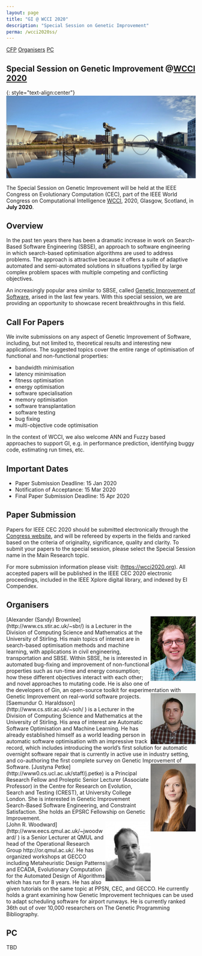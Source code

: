 ```yaml
---
layout: page
title: "GI @ WCCI 2020"
description: "Special Session on Genetic Improvement"
perma: /wcci2020ss/
---
```


[CFP](#call-for-papers)
[Organisers](#organisers)
[PC](#pc)

## **Special Session on Genetic Improvement @[WCCI 2020](https://wcci2020.org)**

{: style="text-align:center"}
![](./misc_images/wcci2020glasgow.jpeg)

The Special Session on Genetic Improvement will be held at the IEEE Congress on Evolutionary Computation (CEC), part of the IEEE World Congress on Computational Intelligence [WCCI](https://wcci2020.org), 2020, Glasgow, Scotland, in **July 2020**. 

## Overview
In the past ten years there has been a dramatic increase in work on Search-Based Software Engineering (SBSE), an approach to software engineering in which search-based optimisation algorithms are used to address problems. The approach is attractive because it offers a suite of adaptive automated and semi-automated solutions in situations typified by large complex problem spaces with multiple competing and conflicting objectives. 

An increasingly popular area similar to SBSE, called  [Genetic Improvement of Software](./faq.html), arised in the last few years. With this special session, we are providing an opportunity to showcase recent breakthroughs in this field.

## Call For Papers


We invite submissions on any aspect of Genetic Improvement of Software, including, but not limited to, theoretical results and interesting new applications. The suggested topics cover the entire range of optimisation of functional and non-functional properties:
- bandwidth minimisation
- latency minimisation
- fitness optimisation
- energy optimisation
- software specialisation
- memory optimisation
- software transplantation
- software testing
- bug fixing
- multi-objective code optimisation

In the context of WCCI, we also welcome ANN and Fuzzy based approaches to support GI, e.g. in performance prediction, identifying buggy code, estimating run times, etc.

## Important Dates

 - Paper Submission Deadline: 15 Jan 2020
 - Notification of Acceptance: 15 Mar 2020
 - Final Paper Submission Deadline: 15 Apr 2020

## Paper Submission

Papers for IEEE CEC 2020 should be submitted electronically through the [Congress website](https://wcci2020.org/calls/#call-for-papers), and will be refereed by experts in the fields and ranked based on the criteria of originality, significance, quality and clarity. To submit your papers to the special session, please select the Special Session name in the Main Research topic.

For more submission information please visit: (https://wcci2020.org). All accepted papers will be published in the IEEE CEC 2020 electronic proceedings, included in the IEEE Xplore digital library, and indexed by EI Compendex.

## Organisers

<img align="right"  alt="drawing" width="120px" src="./profile_images/sandy.jpg">
[Alexander (Sandy) Brownlee](http://www.cs.stir.ac.uk/~sbr/) is a Lecturer in the Division of Computing Science and Mathematics at the University of Stirling. His main topics of interest are in search-based optimisation methods and machine learning, with applications in civil engineering, transportation and SBSE. Within SBSE, he is interested in automated bug-fixing and improvement of non-functional properties such as run-time and energy consumption; how these different objectives interact with each other; and novel approaches to mutating code. He is also one of the developers of Gin, an open-source toolkit for experimentation with Genetic Improvement on real-world software projects.

<img align="right"  alt="drawing" width="120px" src="./profile_images/sami.jpg">
[Saemundur O. Haraldsson](http://www.cs.stir.ac.uk/~soh/ ) is a Lecturer in the Division of Computing Science and Mathematics at the University of Stirling. His area of interest are Automatic Software Optimisation and Machine Learning. He has already established himself as a world leading person in automatic software optimisation with an impressive track record, which includes introducing the world’s first solution for automatic overnight software repair that is currently in active use in industry setting, and co-authoring the first complete survey on Genetic Improvement of Software.


<img align="right"  alt="drawing" width="120px" src="./profile_images/justyna.jpg">
[Justyna Petke](http://www0.cs.ucl.ac.uk/staff/j.petke) is a Principal Research Fellow and Proleptic Senior Lecturer (Associate Professor) in the Centre for Research on Evolution, Search and Testing (CREST), at University College London. She is interested in Genetic Improvement Search-Based Software Engineering, and Constraint Satisfaction. She holds an EPSRC Fellowship on Genetic Improvement.

<br>

<img align="right"  alt="drawing" width="120px" src="./profile_images/john.jpg">
[John R. Woodward](http://www.eecs.qmul.ac.uk/~jwoodward/ ) is a Senior Lecturer at QMUL and head of the Operational Research Group http://or.qmul.ac.uk/. He has organized workshops at GECCO including Metaheuristic Design Patterns and ECADA, Evolutionary Computation for the Automated Design of Algorithms which has run for 8 years. He has also given tutorials on the same topic at PPSN, CEC, and GECCO. He currently holds a grant examining how Genetic Improvement techniques can be used to adapt scheduling software for airport runways. He is currently ranked 36th out of over 10,000 researchers on The Genetic Programming Bibliography.

## PC

TBD

